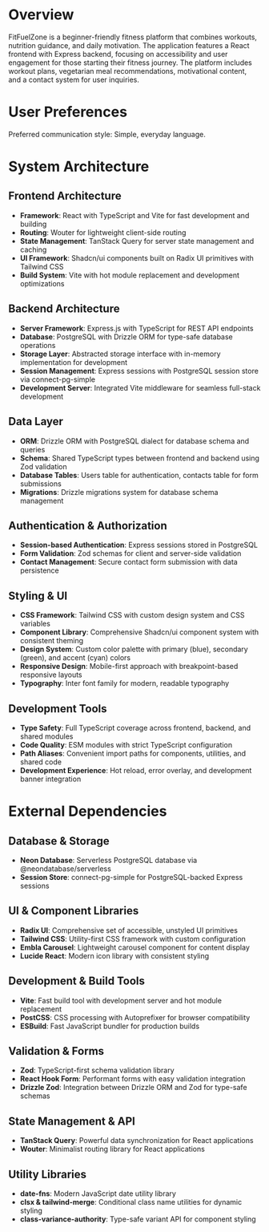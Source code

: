 # Overview

FitFuelZone is a beginner-friendly fitness platform that combines workouts, nutrition guidance, and daily motivation. The application features a React frontend with Express backend, focusing on accessibility and user engagement for those starting their fitness journey. The platform includes workout plans, vegetarian meal recommendations, motivational content, and a contact system for user inquiries.

# User Preferences

Preferred communication style: Simple, everyday language.

# System Architecture

## Frontend Architecture
- **Framework**: React with TypeScript and Vite for fast development and building
- **Routing**: Wouter for lightweight client-side routing
- **State Management**: TanStack Query for server state management and caching
- **UI Framework**: Shadcn/ui components built on Radix UI primitives with Tailwind CSS
- **Build System**: Vite with hot module replacement and development optimizations

## Backend Architecture
- **Server Framework**: Express.js with TypeScript for REST API endpoints
- **Database**: PostgreSQL with Drizzle ORM for type-safe database operations
- **Storage Layer**: Abstracted storage interface with in-memory implementation for development
- **Session Management**: Express sessions with PostgreSQL session store via connect-pg-simple
- **Development Server**: Integrated Vite middleware for seamless full-stack development

## Data Layer
- **ORM**: Drizzle ORM with PostgreSQL dialect for database schema and queries
- **Schema**: Shared TypeScript types between frontend and backend using Zod validation
- **Database Tables**: Users table for authentication, contacts table for form submissions
- **Migrations**: Drizzle migrations system for database schema management

## Authentication & Authorization
- **Session-based Authentication**: Express sessions stored in PostgreSQL
- **Form Validation**: Zod schemas for client and server-side validation
- **Contact Management**: Secure contact form submission with data persistence

## Styling & UI
- **CSS Framework**: Tailwind CSS with custom design system and CSS variables
- **Component Library**: Comprehensive Shadcn/ui component system with consistent theming
- **Design System**: Custom color palette with primary (blue), secondary (green), and accent (cyan) colors
- **Responsive Design**: Mobile-first approach with breakpoint-based responsive layouts
- **Typography**: Inter font family for modern, readable typography

## Development Tools
- **Type Safety**: Full TypeScript coverage across frontend, backend, and shared modules
- **Code Quality**: ESM modules with strict TypeScript configuration
- **Path Aliases**: Convenient import paths for components, utilities, and shared code
- **Development Experience**: Hot reload, error overlay, and development banner integration

# External Dependencies

## Database & Storage
- **Neon Database**: Serverless PostgreSQL database via @neondatabase/serverless
- **Session Store**: connect-pg-simple for PostgreSQL-backed Express sessions

## UI & Component Libraries
- **Radix UI**: Comprehensive set of accessible, unstyled UI primitives
- **Tailwind CSS**: Utility-first CSS framework with custom configuration
- **Embla Carousel**: Lightweight carousel component for content display
- **Lucide React**: Modern icon library with consistent styling

## Development & Build Tools
- **Vite**: Fast build tool with development server and hot module replacement
- **PostCSS**: CSS processing with Autoprefixer for browser compatibility
- **ESBuild**: Fast JavaScript bundler for production builds

## Validation & Forms
- **Zod**: TypeScript-first schema validation library
- **React Hook Form**: Performant forms with easy validation integration
- **Drizzle Zod**: Integration between Drizzle ORM and Zod for type-safe schemas

## State Management & API
- **TanStack Query**: Powerful data synchronization for React applications
- **Wouter**: Minimalist routing library for React applications

## Utility Libraries
- **date-fns**: Modern JavaScript date utility library
- **clsx & tailwind-merge**: Conditional class name utilities for dynamic styling
- **class-variance-authority**: Type-safe variant API for component styling